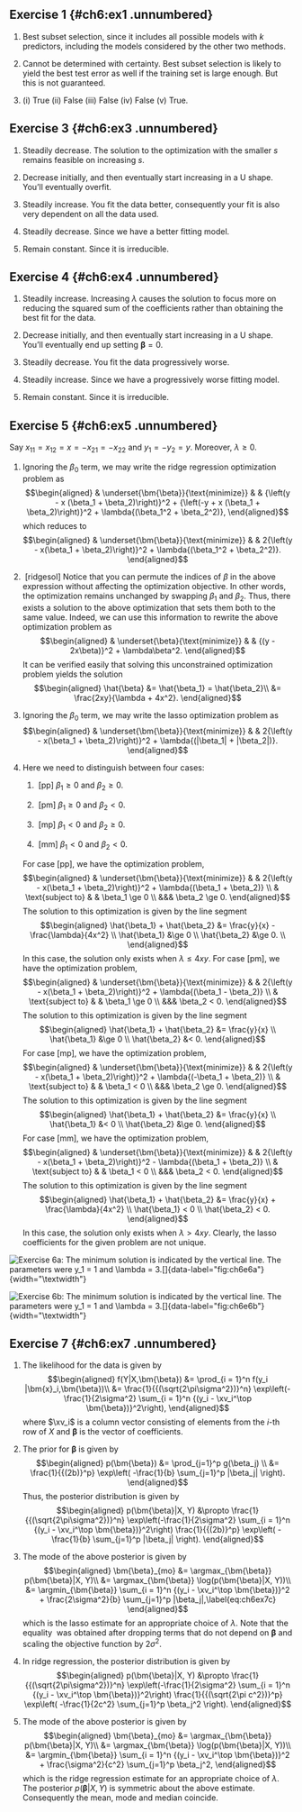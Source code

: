 Exercise 1 {#ch6:ex1 .unnumbered}
----------

1.  Best subset selection, since it includes all possible models with
    $k$ predictors, including the models considered by the other two
    methods.

2.  Cannot be determined with certainty. Best subset selection is likely
    to yield the best test error as well if the training set is large
    enough. But this is not guaranteed.

3.  \(i) True (ii) False (iii) False (iv) False (v) True.

Exercise 3 {#ch6:ex3 .unnumbered}
----------

1.  Steadily decrease. The solution to the optimization with the smaller
    $s$ remains feasible on increasing $s$.

2.  Decrease initially, and then eventually start increasing in a U
    shape. You’ll eventually overfit.

3.  Steadily increase. You fit the data better, consequently your fit is
    also very dependent on all the data used.

4.  Steadily decrease. Since we have a better fitting model.

5.  Remain constant. Since it is irreducible.

Exercise 4 {#ch6:ex4 .unnumbered}
----------

1.  Steadily increase. Increasing $\lambda$ causes the solution to focus
    more on reducing the squared sum of the coefficients rather than
    obtaining the best fit for the data.

2.  Decrease initially, and then eventually start increasing in a U
    shape. You’ll eventually end up setting $\bm{\beta} = 0$.

3.  Steadily decrease. You fit the data progressively worse.

4.  Steadily increase. Since we have a progressively worse fitting
    model.

5.  Remain constant. Since it is irreducible.

Exercise 5 {#ch6:ex5 .unnumbered}
----------

Say $x_{11} = x_{12} = x = -x_{21} = -x_{22}$ and $y_1 = -y_2 = y$.
Moreover, $\lambda \ge 0$.

1.  Ignoring the $\beta_0$ term, we may write the ridge regression
    optimization problem as $$\begin{aligned}
                & \underset{\bm{\beta}}{\text{minimize}}
                & & {\left(y - x (\beta_1 + \beta_2)\right)}^2 +
                {\left(-y + x (\beta_1 + \beta_2)\right)}^2 +
                \lambda{(\beta_1^2 + \beta_2^2)},
            \end{aligned}$$ which reduces to $$\begin{aligned}
                & \underset{\bm{\beta}}{\text{minimize}}
                & & 2{\left(y - x(\beta_1 + \beta_2)\right)}^2 +
                \lambda{(\beta_1^2 + \beta_2^2)}.
            \end{aligned}$$

2.   \[ridgesol\] Notice that you can permute the indices of $\beta$ in
    the above expression without affecting the optimization objective.
    In other words, the optimization remains unchanged by swapping
    $\beta_1$ and $\beta_2$. Thus, there exists a solution to the above
    optimization that sets them both to the same value. Indeed, we can
    use this information to rewrite the above optimization problem as
    $$\begin{aligned}
                & \underset{\beta}{\text{minimize}}
                & & {(y - 2x\beta)}^2 + \lambda\beta^2.
            \end{aligned}$$ It can be verified easily that solving this
    unconstrained optimization problem yields the solution
    $$\begin{aligned}
                \hat{\beta}
                &= \hat{\beta_1} = \hat{\beta_2}\\
                &= \frac{2xy}{\lambda + 4x^2}.
            \end{aligned}$$

3.  Ignoring the $\beta_0$ term, we may write the lasso optimization
    problem as $$\begin{aligned}
                & \underset{\bm{\beta}}{\text{minimize}}
                & & 2{\left(y - x(\beta_1 + \beta_2)\right)}^2 +
                \lambda{(|\beta_1| + |\beta_2|)}.
            \end{aligned}$$

4.  Here we need to distinguish between four cases:

    1.   \[pp\] $\beta_1 \ge 0$ and $\beta_2 \ge 0$.

    2.   \[pm\] $\beta_1 \ge 0$ and $\beta_2 < 0$.

    3.   \[mp\] $\beta_1 < 0$ and $\beta_2 \ge 0$.

    4.   \[mm\] $\beta_1 < 0$ and $\beta_2 < 0$.

    For case \[pp\], we have the optimization problem, $$\begin{aligned}
                & \underset{\bm{\beta}}{\text{minimize}}
                & & 2{\left(y - x(\beta_1 + \beta_2)\right)}^2 +
                \lambda{(\beta_1 + \beta_2)} \\
                & \text{subject to}
                & & \beta_1 \ge 0 \\
                &&& \beta_2 \ge 0.
            \end{aligned}$$ The solution to this optimization is given
    by the line segment $$\begin{aligned}
                \hat{\beta_1} + \hat{\beta_2} &= \frac{y}{x} - \frac{\lambda}{4x^2} \\
                \hat{\beta_1} &\ge 0 \\
                \hat{\beta_2} &\ge 0. \\
            \end{aligned}$$ In this case, the solution only exists when
    $\lambda \le 4xy$. For case \[pm\], we have the optimization
    problem, $$\begin{aligned}
                & \underset{\bm{\beta}}{\text{minimize}}
                & & 2{\left(y - x(\beta_1 + \beta_2)\right)}^2 +
                \lambda{(\beta_1 - \beta_2)} \\
                & \text{subject to}
                & & \beta_1 \ge 0 \\
                &&& \beta_2 < 0.
            \end{aligned}$$ The solution to this optimization is given
    by the line segment $$\begin{aligned}
                \hat{\beta_1} + \hat{\beta_2} &= \frac{y}{x} \\
                \hat{\beta_1} &\ge 0 \\
                \hat{\beta_2} &< 0.
            \end{aligned}$$ For case \[mp\], we have the optimization
    problem, $$\begin{aligned}
                & \underset{\bm{\beta}}{\text{minimize}}
                & & 2{\left(y - x(\beta_1 + \beta_2)\right)}^2 +
                \lambda{(-\beta_1 + \beta_2)} \\
                & \text{subject to}
                & & \beta_1 < 0 \\
                &&& \beta_2 \ge 0.
            \end{aligned}$$ The solution to this optimization is given
    by the line segment $$\begin{aligned}
                \hat{\beta_1} + \hat{\beta_2} &= \frac{y}{x} \\
                \hat{\beta_1} &< 0 \\
                \hat{\beta_2} &\ge 0.
            \end{aligned}$$ For case \[mm\], we have the optimization
    problem, $$\begin{aligned}
                & \underset{\bm{\beta}}{\text{minimize}}
                & & 2{\left(y - x(\beta_1 + \beta_2)\right)}^2 -
                \lambda{(\beta_1 + \beta_2)} \\
                & \text{subject to}
                & & \beta_1 < 0 \\
                &&& \beta_2 < 0.
            \end{aligned}$$ The solution to this optimization is given
    by the line segment $$\begin{aligned}
                \hat{\beta_1} + \hat{\beta_2} &= \frac{y}{x} + \frac{\lambda}{4x^2} \\
                \hat{\beta_1} < 0 \\
                \hat{\beta_2} < 0.
            \end{aligned}$$ In this case, the solution only exists when
    $\lambda > 4xy$. Clearly, the lasso coefficients for the given
    problem are not unique.

![Exercise 6a: The minimum solution is indicated by the vertical line.
The parameters were $y_1 = 1$ and
$\lambda = 3$.[]{data-label="fig:ch6e6a"}](img/ch6e6a){width="\textwidth"}

![Exercise 6b: The minimum solution is indicated by the vertical line.
The parameters were $y_1 = 1$ and
$\lambda = 3$.[]{data-label="fig:ch6e6b"}](img/ch6e6b){width="\textwidth"}

Exercise 7 {#ch6:ex7 .unnumbered}
----------

1.  The likelihood for the data is given by $$\begin{aligned}
                f(Y|X,\bm{\beta})
                &= \prod_{i = 1}^n f(y_i |\bm{x}_i,\bm{\beta})\\
                &= \frac{1}{{(\sqrt{2\pi\sigma^2})}^n}
                \exp\left(-\frac{1}{2\sigma^2} \sum_{i = 1}^n {(y_i -
                \xv_i^\top \bm{\beta})}^2\right),
            \end{aligned}$$ where $\xv_i$ is a column vector consisting
    of elements from the $i$-th row of $X$ and $\bm{\beta}$ is the
    vector of coefficients.

2.  The prior for $\bm{\beta}$ is given by $$\begin{aligned}
                p(\bm{\beta})
                &= \prod_{j=1}^p g(\beta_j) \\
                &= \frac{1}{{(2b)}^p} \exp\left( -\frac{1}{b} \sum_{j=1}^p
                |\beta_j| \right).
            \end{aligned}$$ Thus, the posterior distribution is given by
    $$\begin{aligned}
                p(\bm{\beta}|X, Y)
                &\propto \frac{1}{{(\sqrt{2\pi\sigma^2})}^n}
                \exp\left(-\frac{1}{2\sigma^2} \sum_{i = 1}^n {(y_i -
                \xv_i^\top \bm{\beta})}^2\right) \frac{1}{{(2b)}^p}
                \exp\left( -\frac{1}{b} \sum_{j=1}^p |\beta_j| \right).
            \end{aligned}$$

3.  The mode of the above posterior is given by $$\begin{aligned}
                \bm{\beta}_{mo}
                &= \argmax_{\bm{\beta}} p(\bm{\beta}|X, Y)\\
                &= \argmax_{\bm{\beta}} \log(p(\bm{\beta}|X, Y))\\
                &= \argmin_{\bm{\beta}} \sum_{i = 1}^n {(y_i - \xv_i^\top
                \bm{\beta})}^2 + \frac{2\sigma^2}{b} \sum_{j=1}^p
                |\beta_j|,\label{eq:ch6ex7c}
            \end{aligned}$$ which is the lasso estimate for an
    appropriate choice of $\lambda$. Note that the equality  was
    obtained after dropping terms that do not depend on $\bm{\beta}$ and
    scaling the objective function by $2\sigma^2$.

4.  In ridge regression, the posterior distribution is given by
    $$\begin{aligned}
                p(\bm{\beta}|X, Y)
                &\propto \frac{1}{{(\sqrt{2\pi\sigma^2})}^n}
                \exp\left(-\frac{1}{2\sigma^2} \sum_{i = 1}^n {(y_i -
                \xv_i^\top \bm{\beta})}^2\right) \frac{1}{{(\sqrt{2\pi c^2})}^p}
                \exp\left( -\frac{1}{2c^2} \sum_{j=1}^p \beta_j^2 \right).
            \end{aligned}$$

5.  The mode of the above posterior is given by $$\begin{aligned}
                \bm{\beta}_{mo}
                &= \argmax_{\bm{\beta}} p(\bm{\beta}|X, Y)\\
                &= \argmax_{\bm{\beta}} \log(p(\bm{\beta}|X, Y))\\
                &= \argmin_{\bm{\beta}} \sum_{i = 1}^n {(y_i - \xv_i^\top
                \bm{\beta})}^2 + \frac{\sigma^2}{c^2} \sum_{j=1}^p
                \beta_j^2,
            \end{aligned}$$ which is the ridge regression estimate for
    an appropriate choice of $\lambda$. The posterior
    $p(\bm{\beta}|X, Y)$ is symmetric about the above estimate.
    Consequently the mean, mode and median coincide.
